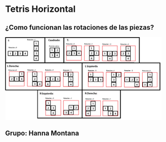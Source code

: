 # Tetris Horizontal

## ¿Como funcionan las rotaciones de las piezas?

#### <img align="center" src="https://raw.githubusercontent.com/pdep-utn-frd/2022-tp-game-hanna-montana/master/src/RotacionPiezas.png" alt="Rotación Piezas" width="800"/>

## Grupo: Hanna Montana